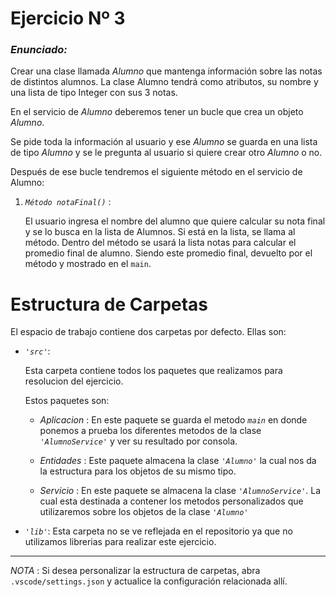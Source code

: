 # Ejercicio Nº 3

### *Enunciado:*
<p> 

Crear una clase llamada *Alumno* que mantenga información sobre las notas de distintos
alumnos. La clase Alumno tendrá como atributos, su nombre y una lista de tipo Integer
con sus 3 notas.

En el servicio de *Alumno* deberemos tener un bucle que crea un objeto *Alumno*.

Se pide toda la información al usuario y ese *Alumno* se guarda en una lista de tipo *Alumno* y se le
pregunta al usuario si quiere crear otro *Alumno* o no.

Después de ese bucle tendremos el siguiente método en el servicio de Alumno:

1.  *`Método notaFinal()`* : 

    El usuario ingresa el nombre del alumno que quiere calcular su nota final y se lo busca en la lista de Alumnos. Si está en la lista, se llama al método. Dentro del método se usará la lista notas para calcular el promedio final de alumno. Siendo este promedio final, devuelto por el método y mostrado en el `main`.

</p>


# Estructura de Carpetas

El espacio de trabajo contiene dos carpetas por defecto.
Ellas son:

+ *`'src'`*:
    <p>Esta carpeta contiene todos los paquetes que realizamos para resolucion del ejercicio.</p>

    Estos paquetes son:

    + *Aplicacion* : En este paquete se guarda el metodo *`main`* en donde ponemos a prueba los diferentes metodos de la clase *`'AlumnoService'`* y ver su resultado por consola.

    + *Entidades* : Este paquete almacena la clase *`'Alumno'`* la cual nos da la estructura para los objetos de su mismo tipo.

    + *Servicio* : En este paquete se almacena la clase *`'AlumnoService'`*. La cual esta destinada a contener los metodos personalizados que utilizaremos sobre los objetos de la clase *`'Alumno'`*

+ *`'lib'`*: Esta carpeta no se ve reflejada en el repositorio ya que no utilizamos librerias para realizar este ejercicio.

---

*NOTA* : Si desea personalizar la estructura de carpetas, abra `.vscode/settings.json` y actualice la configuración relacionada allí.
